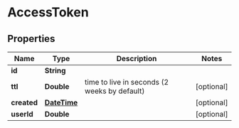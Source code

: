 
# AccessToken

## Properties
Name | Type | Description | Notes
------------ | ------------- | ------------- | -------------
**id** | **String** |  | 
**ttl** | **Double** | time to live in seconds (2 weeks by default) |  [optional]
**created** | [**DateTime**](DateTime.md) |  |  [optional]
**userId** | **Double** |  |  [optional]



